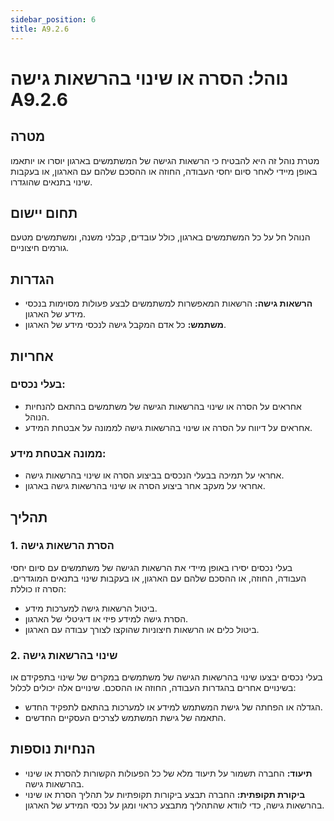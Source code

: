 ```yaml
---
sidebar_position: 6
title: A9.2.6
---
```


# נוהל: הסרה או שינוי בהרשאות גישה A9.2.6

## מטרה
מטרת נוהל זה היא להבטיח כי הרשאות הגישה של המשתמשים בארגון יוסרו או יותאמו באופן מיידי לאחר סיום יחסי העבודה, החוזה או ההסכם שלהם עם הארגון, או בעקבות שינוי בתנאים שהוגדרו.

## תחום יישום
הנוהל חל על כל המשתמשים בארגון, כולל עובדים, קבלני משנה, ומשתמשים מטעם גורמים חיצוניים.

## הגדרות
- **הרשאות גישה:** הרשאות המאפשרות למשתמשים לבצע פעולות מסוימות בנכסי מידע של הארגון.
- **משתמש:** כל אדם המקבל גישה לנכסי מידע של הארגון.

## אחריות
### בעלי נכסים:
- אחראים על הסרה או שינוי בהרשאות הגישה של משתמשים בהתאם להנחיות הנוהל.
- אחראים על דיווח על הסרה או שינוי בהרשאות גישה לממונה על אבטחת המידע.

### ממונה אבטחת מידע:
- אחראי על תמיכה בבעלי הנכסים בביצוע הסרה או שינוי בהרשאות גישה.
- אחראי על מעקב אחר ביצוע הסרה או שינוי בהרשאות גישה בארגון.

## תהליך
### 1. הסרת הרשאות גישה
בעלי נכסים יסירו באופן מיידי את הרשאות הגישה של משתמשים עם סיום יחסי העבודה, החוזה, או ההסכם שלהם עם הארגון, או בעקבות שינוי בתנאים המוגדרים. הסרה זו כוללת:
- ביטול הרשאות גישה למערכות מידע.
- הסרת גישה למידע פיזי או דיגיטלי של הארגון.
- ביטול כלים או הרשאות חיצוניות שהוקצו לצורך עבודה עם הארגון.

### 2. שינוי בהרשאות גישה
בעלי נכסים יבצעו שינוי בהרשאות הגישה של משתמשים במקרים של שינוי בתפקידם או בשינויים אחרים בהגדרות העבודה, החוזה או ההסכם. שינויים אלה יכולים לכלול:
- הגדלה או הפחתה של גישת המשתמש למידע או למערכות בהתאם לתפקיד החדש.
- התאמה של גישת המשתמש לצרכים העסקיים החדשים.

## הנחיות נוספות
- **תיעוד:** החברה תשמור על תיעוד מלא של כל הפעולות הקשורות להסרת או שינוי בהרשאות גישה.
- **ביקורת תקופתית:** החברה תבצע ביקורות תקופתיות על תהליך הסרת או שינוי בהרשאות גישה, כדי לוודא שהתהליך מתבצע כראוי ומגן על נכסי המידע של הארגון.